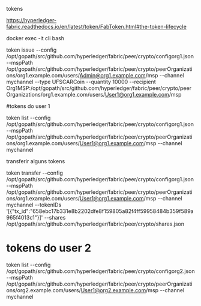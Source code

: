tokens

https://hyperledger-fabric.readthedocs.io/en/latest/token/FabToken.html#the-token-lifecycle



docker exec -it cli bash


token issue --config /opt/gopath/src/github.com/hyperledger/fabric/peer/crypto/configorg1.json --mspPath /opt/gopath/src/github.com/hyperledger/fabric/peer/crypto/peerOrganizations/org1.example.com/users/Admin@org1.example.com/msp --channel mychannel --type UFSCARCoin --quantity 10000 --recipient Org1MSP:/opt/gopath/src/github.com/hyperledger/fabric/peer/crypto/peerOrganizations/org1.example.com/users/User1@org1.example.com/msp

#tokens do user 1

token list --config /opt/gopath/src/github.com/hyperledger/fabric/peer/crypto/configorg1.json --mspPath /opt/gopath/src/github.com/hyperledger/fabric/peer/crypto/peerOrganizations/org1.example.com/users/User1@org1.example.com/msp --channel mychannel


transferir alguns tokens

token transfer --config /opt/gopath/src/github.com/hyperledger/fabric/peer/crypto/configorg1.json --mspPath /opt/gopath/src/github.com/hyperledger/fabric/peer/crypto/peerOrganizations/org1.example.com/users/User1@org1.example.com/msp --channel mychannel --tokenIDs '[{"tx_id":"658ebc17b331e8b2202dfe8f159805a82f4ff59958484b359f589a965f4013c1"}]' --shares /opt/gopath/src/github.com/hyperledger/fabric/peer/crypto/shares.json



# tokens do user 2

token list --config /opt/gopath/src/github.com/hyperledger/fabric/peer/crypto/configorg2.json --mspPath /opt/gopath/src/github.com/hyperledger/fabric/peer/crypto/peerOrganizations/org2.example.com/users/User1@org2.example.com/msp --channel mychannel


